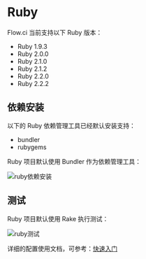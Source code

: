 # Ruby

Flow.ci 当前支持以下 Ruby 版本：

- Ruby 1.9.3
- Ruby 2.0.0
- Ruby 2.1.0
- Ruby 2.1.2
- Ruby 2.2.0
- Ruby 2.2.2

## 依赖安装
以下的 Ruby 依赖管理工具已经默认安装支持：

- bundler
- rubygems

Ruby 项目默认使用 Bundler 作为依赖管理工具：

![ruby依赖安装](https://dn-shimo-image.qbox.me/vZvDeY3Pae8Zmgwc.png!thumbnail)
## 测试
Ruby 项目默认使用 Rake 执行测试：

![ruby测试](https://dn-shimo-image.qbox.me/NZQgJ3EbBMk8fv4H.png!thumbnail)

详细的配置使用文档，可参考：[快速入门](http://flow.ci/documents/start)
